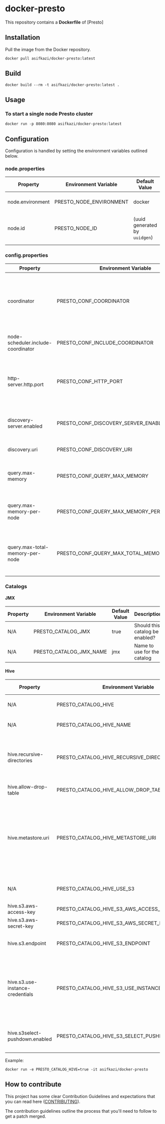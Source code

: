 # docker-presto

This repository contains a **Dockerfile** of [Presto]

## Installation

Pull the image from the Docker repository.
```
docker pull asifkazi/docker-presto:latest
```

## Build
```
docker build --rm -t asifkazi/docker-presto:latest .
```

## Usage

### To start a single node Presto cluster
```
docker run -p 8080:8080 asifkazi/docker-presto:latest
```


## Configuration

Configuration is handled by setting the environment variables outlined below.


### node.properties

| Property         | Environment Variable    | Default Value                 | Description                                            |
| -----------------| ----------------------- | ----------------------------- | ------------------------------------------------------ |
| node.environment | PRESTO_NODE_ENVIRONMENT | docker                        | The name of the environment.                           |
| node.id          | PRESTO_NODE_ID          | (uuid generated by `uuidgen`) | The unique identifier for this installation of Presto. |


### config.properties

| Property                           | Environment Variable                        | Default Value         | Description                                                                                                       |
| ---------------------------------- | ------------------------------------------- | --------------------- | ----------------------------------------------------------------------------------------------------------------- |
| coordinator                        | PRESTO_CONF_COORDINATOR                     | true                  | Allow this Presto instance to function as a coordinator (accept queries from clients and manage query execution). |
| node-scheduler.include-coordinator | PRESTO_CONF_INCLUDE_COORDINATOR             | true                  | Allow scheduling work on the coordinator.                                                                         |
| http-server.http.port              | PRESTO_CONF_HTTP_PORT                       | 8080                  | Specifies the port for the HTTP server. Presto uses HTTP for all communication, internal and external.            |
| discovery-server.enabled           | PRESTO_CONF_DISCOVERY_SERVER_ENABLED        | true                  | Run an embedded version of the Discovery service.                                                                 |
| discovery.uri                      | PRESTO_CONF_DISCOVERY_URI                   | http://localhost:8080 | The URI to the Discovery server.                                                                                  |
| query.max-memory                   | PRESTO_CONF_QUERY_MAX_MEMORY                | 5GB                   | The maximum amount of distributed memory that a query may use.                                                    |
| query.max-memory-per-node          | PRESTO_CONF_QUERY_MAX_MEMORY_PER_NODE       | 1GB                   | The maximum amount of user memory that a query may use on any one machine.                                        |
| query.max-total-memory-per-node    | PRESTO_CONF_QUERY_MAX_TOTAL_MEMORY_PER_NODE | 2GB                   | The maximum amount of user and system memory that a query may use on any one machine.                             |


### Catalogs

#### JMX

| Property | Environment Variable     | Default Value | Description                          |
| -------- | ------------------------ | ------------- | ------------------------------------ |
| N/A      | PRESTO_CATALOG_JMX       | true          | Should this catalog be enabled?      |
| N/A      | PRESTO_CATALOG_JMX_NAME  | jmx           | Name to use for the catalog          |


#### Hive

| Property                         | Environment Variable                            | Default Value         | Description                                                                                                                                |
| -------------------------------- | ----------------------------------------------- | --------------------- | ------------------------------------------------------------------------------------------------------------------------------------------ |
| N/A                              | PRESTO_CATALOG_HIVE                             | false                 | Should this catalog be enabled?                                                                                                            |
| N/A                              | PRESTO_CATALOG_HIVE_NAME                        | hive                  | Name to use for the catalog                                                                                                                |
| hive.recursive-directories       | PRESTO_CATALOG_HIVE_RECURSIVE_DIRECTORIES       | true                  | Enable reading data from subdirectories of table or partition locations.                                                                   |
| hive.allow-drop-table            | PRESTO_CATALOG_HIVE_ALLOW_DROP_TABLE            | true                  | Enable the ability to drop tables.                                                                                                         |
| hive.metastore.uri               | PRESTO_CATALOG_HIVE_METASTORE_URI               | file                  | The URI(s) of the Hive metastore to connect to using the Thrift protocol. If set to `file`, it will use a local file-based hive metastore. |
| N/A                              | PRESTO_CATALOG_HIVE_USE_S3                      | false                 | Should we configure hive to connect to s3?                                                                                                 |
| hive.s3.aws-access-key           | PRESTO_CATALOG_HIVE_S3_AWS_ACCESS_KEY           |                       | AWS access key to use.                                                                                                                     |
| hive.s3.aws-secret-key           | PRESTO_CATALOG_HIVE_S3_AWS_SECRET_KEY           |                       | AWS secret key to use.                                                                                                                     |
| hive.s3.endpoint                 | PRESTO_CATALOG_HIVE_S3_ENDPOINT                 |                       | The S3 storage endpoint server.                                                                                                            |
| hive.s3.use-instance-credentials | PRESTO_CATALOG_HIVE_S3_USE_INSTANCE_CREDENTIALS | false                 | Use the EC2 metadata service to retrieve API credentials (defaults to true). This works with IAM roles in EC2.                             |
| hive.s3select-pushdown.enabled   | PRESTO_CATALOG_HIVE_S3_SELECT_PUSHDOWN_ENABLED  | true                  | Enable query pushdown to AWS S3 Select service.                                                                                            |


Example:
```
docker run -e PRESTO_CATALOG_HIVE=true -it asifkazi/docker-presto
```


## How to contribute

This project has some clear Contribution Guidelines and expectations that you can read here ([CONTRIBUTING](CONTRIBUTING.md)).

The contribution guidelines outline the process that you'll need to follow to get a patch merged.

